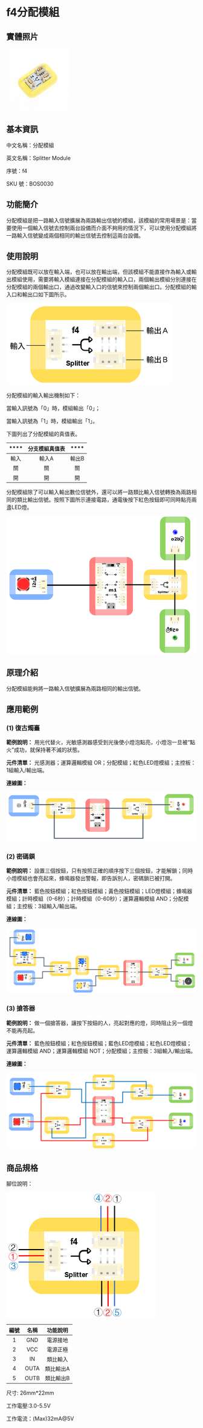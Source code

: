 # f4分配模組

## 實體照片

![](../../.gitbook/assets/splitter_module.png)

## 基本資訊

中文名稱：分配模組

英文名稱：Splitter Module

序號：f4

SKU 號：BOS0030

## 功能簡介

分配模組是把一路輸入信號擴展為兩路輸出信號的模組，該模組的常用場景是：當要使用一個輸入信號去控制兩台設備而介面不夠用的情況下，可以使用分配模組將一路輸入信號變成兩個相同的輸出信號去控制這兩台設備。

## 使用說明

分配模組既可以放在輸入端，也可以放在輸出端，但該模組不能直接作為輸入或輸出模組使用，需要將輸入模組連接在分配模組的輸入口，兩個輸出模組分別連接在分配模組的兩個輸出口，通過改變輸入口的信號來控制兩個輸出口。分配模組的輸入口和輸出口如下圖所示。

![](../../.gitbook/assets/splitter_module_ui1.png)

分配模組的輸入輸出機制如下：

當輸入訊號為「0」時，模組輸出「0」；

當輸入訊號為「1」時，模組輸出「1」。

下圖列出了分配模組的真值表。

| **** | **分支模組真值表** | **** |
| :---: | :---: | :---: |
| 輸入 | 輸入A | 輸出B |
| 關 | 關 | 關 |
| 開 | 開 | 開 |

分配模組除了可以輸入輸出數位信號外，還可以將一路類比輸入信號轉換為兩路相同的類比輸出信號。按照下圖所示連接電路，通電後按下紅色按鈕即可同時點亮兩盞LED燈。

![](../../.gitbook/assets/splitter_module_ui3.png)

## 原理介紹

分配模組能夠將一路輸入信號擴展為兩路相同的輸出信號。

## 應用範例

### **\(1\) 復古燭臺**

**範例說明：** 用光代替火，光敏感測器感受到光後使小燈泡點亮，小燈泡一旦被“點火”成功，就保持著不滅的狀態。

**元件清單：** 光感測器；運算邏輯模組 OR；分配模組；紅色LED燈模組；主控板：1組輸入/輸出端。

**連線圖：**

![](../../.gitbook/assets/splitter_module_example1.png)

### **\(2\) 密碼鎖**

**範例說明：** 設置三個按鈕，只有按照正確的順序按下三個按鈕，才能解鎖；同時小燈模組也會亮起來，蜂鳴器發出警報，即告訴別人，密碼鎖已被打開。

**元件清單：** 藍色按鈕模組；紅色按鈕模組；黃色按鈕模組；LED燈模組；蜂鳴器模組；計時模組（0-6秒）；計時模組（0-60秒）；運算邏輯模組 AND；分配模組；主控板：3組輸入/輸出端。

**連線圖：**

![](../../.gitbook/assets/splitter_module_example2.png)

### **\(3\) 搶答器**

**範例說明：** 做一個搶答器，讓按下按鈕的人，亮起對應的燈，同時阻止另一個燈不能再亮起。

**元件清單：** 藍色按鈕模組；紅色按鈕模組；藍色LED燈模組；紅色LED燈模組；運算邏輯模組 AND；運算邏輯模組 NOT；分配模組；主控板：3組輸入/輸出端。

**連線圖：**

![](../../.gitbook/assets/splitter_module_example3.png)

## 商品規格

腳位說明：

![](../../.gitbook/assets/splitter_module_spec.png)

| **編號** | **名稱** | **功能說明** |
| :---: | :---: | :---: |
| 1 | GND | 電源接地 |
| 2 | VCC | 電源正極 |
| 3 | IN | 類比輸入 |
| 4 | OUTA | 類比輸出A |
| 5 | OUTB | 類比輸出B |

尺寸: 26mm\*22mm

工作電壓:3.0-5.5V

工作電流：\(Max\)32mA@5V


